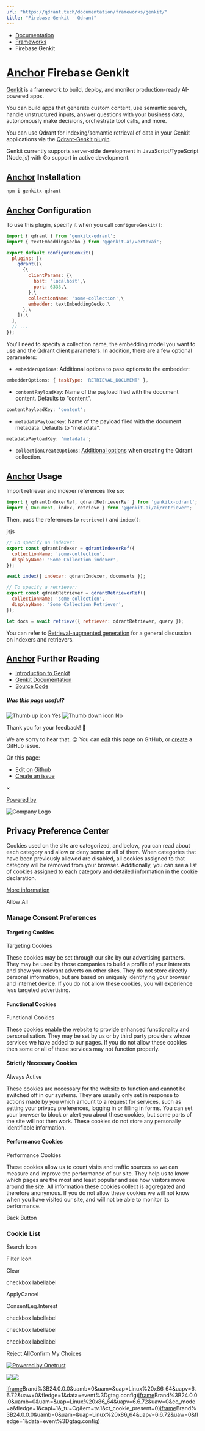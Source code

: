 ```yaml
---
url: "https://qdrant.tech/documentation/frameworks/genkit/"
title: "Firebase Genkit - Qdrant"
---
```


- [Documentation](https://qdrant.tech/documentation/)
- [Frameworks](https://qdrant.tech/documentation/frameworks/)
- Firebase Genkit

# [Anchor](https://qdrant.tech/documentation/frameworks/genkit/\#firebase-genkit) Firebase Genkit

[Genkit](https://firebase.google.com/products/genkit) is a framework to build, deploy, and monitor production-ready AI-powered apps.

You can build apps that generate custom content, use semantic search, handle unstructured inputs, answer questions with your business data, autonomously make decisions, orchestrate tool calls, and more.

You can use Qdrant for indexing/semantic retrieval of data in your Genkit applications via the [Qdrant-Genkit plugin](https://github.com/qdrant/qdrant-genkit).

Genkit currently supports server-side development in JavaScript/TypeScript (Node.js) with Go support in active development.

## [Anchor](https://qdrant.tech/documentation/frameworks/genkit/\#installation) Installation

```bash
npm i genkitx-qdrant

```

## [Anchor](https://qdrant.tech/documentation/frameworks/genkit/\#configuration) Configuration

To use this plugin, specify it when you call `configureGenkit()`:

```js
import { qdrant } from 'genkitx-qdrant';
import { textEmbeddingGecko } from '@genkit-ai/vertexai';

export default configureGenkit({
  plugins: [\
    qdrant([\
      {\
        clientParams: {\
          host: 'localhost',\
          port: 6333,\
        },\
        collectionName: 'some-collection',\
        embedder: textEmbeddingGecko,\
      },\
    ]),\
  ],
  // ...
});

```

You’ll need to specify a collection name, the embedding model you want to use and the Qdrant client parameters. In
addition, there are a few optional parameters:

- `embedderOptions`: Additional options to pass options to the embedder:



```js
embedderOptions: { taskType: 'RETRIEVAL_DOCUMENT' },

```

- `contentPayloadKey`: Name of the payload filed with the document content. Defaults to “content”.



```js
contentPayloadKey: 'content';

```

- `metadataPayloadKey`: Name of the payload filed with the document metadata. Defaults to “metadata”.



```js
metadataPayloadKey: 'metadata';

```

- `collectionCreateOptions`: [Additional options](https://qdrant.tech/documentation/concepts/collections/#create-a-collection/) when creating the Qdrant collection.


## [Anchor](https://qdrant.tech/documentation/frameworks/genkit/\#usage) Usage

Import retriever and indexer references like so:

```js
import { qdrantIndexerRef, qdrantRetrieverRef } from 'genkitx-qdrant';
import { Document, index, retrieve } from '@genkit-ai/ai/retriever';

```

Then, pass the references to `retrieve()` and `index()`:

jsjs

```js
// To specify an indexer:
export const qdrantIndexer = qdrantIndexerRef({
  collectionName: 'some-collection',
  displayName: 'Some Collection indexer',
});

await index({ indexer: qdrantIndexer, documents });

```

```js
// To specify a retriever:
export const qdrantRetriever = qdrantRetrieverRef({
  collectionName: 'some-collection',
  displayName: 'Some Collection Retriever',
});

let docs = await retrieve({ retriever: qdrantRetriever, query });

```

You can refer to [Retrieval-augmented generation](https://firebase.google.com/docs/genkit/rag) for a general
discussion on indexers and retrievers.

## [Anchor](https://qdrant.tech/documentation/frameworks/genkit/\#further-reading) Further Reading

- [Introduction to Genkit](https://firebase.google.com/docs/genkit)
- [Genkit Documentation](https://firebase.google.com/docs/genkit/get-started)
- [Source Code](https://github.com/qdrant/qdrant-genkit)

##### Was this page useful?

![Thumb up icon](https://qdrant.tech/icons/outline/thumb-up.svg)
Yes
![Thumb down icon](https://qdrant.tech/icons/outline/thumb-down.svg)
No

Thank you for your feedback! 🙏

We are sorry to hear that. 😔 You can [edit](https://qdrant.tech/github.com/qdrant/landing_page/tree/master/qdrant-landing/content/documentation/frameworks/genkit.md) this page on GitHub, or [create](https://github.com/qdrant/landing_page/issues/new/choose) a GitHub issue.

On this page:

- [Edit on Github](https://github.com/qdrant/landing_page/tree/master/qdrant-landing/content/documentation/frameworks/genkit.md)
- [Create an issue](https://github.com/qdrant/landing_page/issues/new/choose)

×

[Powered by](https://qdrant.tech/)

![Company Logo](https://cdn.cookielaw.org/logos/static/ot_company_logo.png)

## Privacy Preference Center

Cookies used on the site are categorized, and below, you can read about each category and allow or deny some or all of them. When categories that have been previously allowed are disabled, all cookies assigned to that category will be removed from your browser.
Additionally, you can see a list of cookies assigned to each category and detailed information in the cookie declaration.


[More information](https://qdrant.tech/legal/privacy-policy/#cookies-and-web-beacons)

Allow All

### Manage Consent Preferences

#### Targeting Cookies

Targeting Cookies

These cookies may be set through our site by our advertising partners. They may be used by those companies to build a profile of your interests and show you relevant adverts on other sites. They do not store directly personal information, but are based on uniquely identifying your browser and internet device. If you do not allow these cookies, you will experience less targeted advertising.

#### Functional Cookies

Functional Cookies

These cookies enable the website to provide enhanced functionality and personalisation. They may be set by us or by third party providers whose services we have added to our pages. If you do not allow these cookies then some or all of these services may not function properly.

#### Strictly Necessary Cookies

Always Active

These cookies are necessary for the website to function and cannot be switched off in our systems. They are usually only set in response to actions made by you which amount to a request for services, such as setting your privacy preferences, logging in or filling in forms. You can set your browser to block or alert you about these cookies, but some parts of the site will not then work. These cookies do not store any personally identifiable information.

#### Performance Cookies

Performance Cookies

These cookies allow us to count visits and traffic sources so we can measure and improve the performance of our site. They help us to know which pages are the most and least popular and see how visitors move around the site. All information these cookies collect is aggregated and therefore anonymous. If you do not allow these cookies we will not know when you have visited our site, and will not be able to monitor its performance.

Back Button

### Cookie List

Search Icon

Filter Icon

Clear

checkbox labellabel

ApplyCancel

ConsentLeg.Interest

checkbox labellabel

checkbox labellabel

checkbox labellabel

Reject AllConfirm My Choices

[![Powered by Onetrust](https://cdn.cookielaw.org/logos/static/powered_by_logo.svg)](https://www.onetrust.com/products/cookie-consent/)

![](https://t.co/1/i/adsct?bci=4&dv=America%2FAdak%26en-US%2Cen%26Google%20Inc.%26Linux%20x86_64%26255%261280%261024%264%2624%261280%261024%260%26na&eci=3&event=%7B%7D&event_id=b452a52a-f5b1-459d-8fc4-9b8e84204154&integration=advertiser&p_id=Twitter&p_user_id=0&pl_id=761e2b18-c8c2-4bef-8337-2016f073659d&tw_document_href=https%3A%2F%2Fqdrant.tech%2Fdocumentation%2Fframeworks%2Fgenkit%2F&tw_iframe_status=0&txn_id=o81g6&type=javascript&version=2.3.33)![](https://analytics.twitter.com/1/i/adsct?bci=4&dv=America%2FAdak%26en-US%2Cen%26Google%20Inc.%26Linux%20x86_64%26255%261280%261024%264%2624%261280%261024%260%26na&eci=3&event=%7B%7D&event_id=b452a52a-f5b1-459d-8fc4-9b8e84204154&integration=advertiser&p_id=Twitter&p_user_id=0&pl_id=761e2b18-c8c2-4bef-8337-2016f073659d&tw_document_href=https%3A%2F%2Fqdrant.tech%2Fdocumentation%2Fframeworks%2Fgenkit%2F&tw_iframe_status=0&txn_id=o81g6&type=javascript&version=2.3.33)

[iframe](https://td.doubleclick.net/td/rul/10862264272?random=1748573643015&cv=11&fst=1748573643015&fmt=3&bg=ffffff&guid=ON&async=1&gtm=45be55s2h1v9117590405z8898302740za200zb898302740&gcd=13l3l3l3l1l1&dma=0&tag_exp=101509157~103116026~103130498~103130500~103200004~103233427~103252644~103252646~103351866~103351868~104481633~104481635~104559073~104559075&ptag_exp=101509157~103116026~103130498~103130500~103200004~103233427~103252644~103252646~103351866~103351868~104481633~104481635~104559073~104559075&u_w=1280&u_h=1024&url=https%3A%2F%2Fqdrant.tech%2Fdocumentation%2Fframeworks%2Fgenkit%2F&_ng=1&hn=www.googleadservices.com&frm=0&tiba=Firebase%20Genkit%20-%20Qdrant&npa=0&pscdl=noapi&auid=411202122.1748573642&uaa=x86&uab=64&uafvl=Google%2520Chrome%3B137.0.7151.55%7CChromium%3B137.0.7151.55%7CNot%252FA)Brand%3B24.0.0.0&uamb=0&uam=&uap=Linux%20x86_64&uapv=6.6.72&uaw=0&fledge=1&data=event%3Dgtag.config)[iframe](https://td.doubleclick.net/td/rul/10862264272?random=1748573643002&cv=11&fst=1748573643002&fmt=3&bg=ffffff&guid=ON&async=1&gcl_ctr=1&gtm=45be55s2h1v9117590405z8898302740za200zb898302740&gcd=13l3l3l3l1l1&dma=0&tag_exp=101509157~103116026~103130498~103130500~103200004~103233427~103252644~103252646~103351866~103351868~104481633~104481635~104559073~104559075&ptag_exp=101509157~103116026~103130498~103130500~103200004~103233427~103252644~103252646~103351866~103351868~104481633~104481635~104559073~104559075&u_w=1280&u_h=1024&url=https%3A%2F%2Fqdrant.tech%2Fdocumentation%2Fframeworks%2Fgenkit%2F&_ng=1&label=_FJrCMev-7EDEND_w7so&hn=www.googleadservices.com&frm=0&tiba=Firebase%20Genkit%20-%20Qdrant&value=0&bttype=purchase&npa=0&pscdl=noapi&auid=411202122.1748573642&uaa=x86&uab=64&uafvl=Google%2520Chrome%3B137.0.7151.55%7CChromium%3B137.0.7151.55%7CNot%252FA)Brand%3B24.0.0.0&uamb=0&uam=&uap=Linux%20x86_64&uapv=6.6.72&uaw=0&ec_mode=a&fledge=1&capi=1&_tu=Cg&em=tv.1&ct_cookie_present=0)[iframe](https://td.doubleclick.net/td/rul/10862264272?random=1748573643098&cv=11&fst=1748573643098&fmt=3&bg=ffffff&guid=ON&async=1&gtm=45be55s2h1v9117590405za200zb898302740&gcd=13l3l3l3l1l1&dma=0&tag_exp=101509157~103116026~103130498~103130500~103200004~103233427~103252644~103252646~103351866~103351868~104481633~104481635~104559073~104559075&ptag_exp=101509157~103116026~103130498~103130500~103200004~103233427~103252644~103252646~103351866~103351868~104481633~104481635~104559073~104559075&u_w=1280&u_h=1024&url=https%3A%2F%2Fqdrant.tech%2Fdocumentation%2Fframeworks%2Fgenkit%2F&_ng=1&hn=www.googleadservices.com&frm=0&tiba=Firebase%20Genkit%20-%20Qdrant&did=dZTQ1Zm&gdid=dZTQ1Zm&npa=0&pscdl=noapi&auid=411202122.1748573642&uaa=x86&uab=64&uafvl=Google%2520Chrome%3B137.0.7151.55%7CChromium%3B137.0.7151.55%7CNot%252FA)Brand%3B24.0.0.0&uamb=0&uam=&uap=Linux%20x86_64&uapv=6.6.72&uaw=0&fledge=1&data=event%3Dgtag.config)